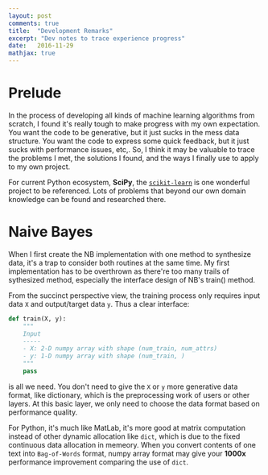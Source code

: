 ```yaml
---
layout: post
comments: true
title:  "Development Remarks"
excerpt: "Dev notes to trace experience progress"
date:   2016-11-29
mathjax: true
---
```


# Prelude

In the process of developing all kinds of machine learning algorithms from scratch, I found it's really tough to make progress with my own expectation. You want the code to be generative, but it just sucks in the mess data structure. You want the code to express some quick feedback, but it just sucks with performance issues, etc,. So, I think it may be valuable to trace the problems I met, the solutions I found, and the ways I finally use to apply to my own project.

For current Python ecosystem, **SciPy**, the [`scikit-learn`](http://scikit-learn.org/stable/) is one wonderful project to be referenced. Lots of problems that beyond our own domain knowledge can be found and researched there.

# Naive Bayes

When I first create the NB implementation with one method to synthesize data, it's a trap to consider both routines at the same time. My first implementation has to be overthrown as there're too many trails of sythesized method, especially the interface design of NB's train() method.

From the succinct perspective view, the training process only requires input data `X` and output/target data `y`. Thus a clear interface:

```python
def train(X, y):
    """
    Input
    -----
    - X: 2-D numpy array with shape (num_train, num_attrs)
    - y: 1-D numpy array with shape (num_train, )
    """
    pass
```

is all we need. You don't need to give the `X` or `y` more generative data format, like dictionary, which is the preprocessing work of users or other layers. At this basic layer, we only need to choose the data format based on performance quality.

For Python, it's much like MatLab, it's more good at matrix computation instead of other dynamic allocation like `dict`, which is due to the fixed continuous data allocation in memeory. When you convert contents of one text into `Bag-of-Words` format, numpy array format may give your **1000x** performance improvement comparing the use of `dict`.
